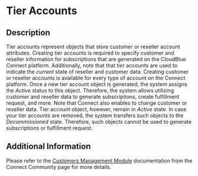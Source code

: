 # Tier Accounts
## Description
Tier accounts represent objects that store customer or reseller account attributes. Creating tier accounts is required to specify customer and reseller information for subscriptions that are generated on the CloudBlue Connect platform. Additionally, note that that tier accounts are used to indicate the *current* state of reseller and customer data. Creating customer or reseller accounts is available for every type of account on the Connect platform.
Once a new tier account object is generated, the system assigns the *Active* status to this object. Therefore, the system allows utilizing customer and reseller data to generate subscriptions, create fulfillment request, and more. Note that Connect also enables to change customer or reseller data. Tier account object, however, remain in *Active* state. 
In case your tier accounts are removed, the system transfers such objects to the *Decommissioned* state. Therefore, such objects cannot be used to generate subscriptions or fulfillment request.

## Additional Information
Please refer to the [Customers Management Module](https://connect.cloudblue.com/community/modules/customers/) documentation from the Connect Community page for more details.
